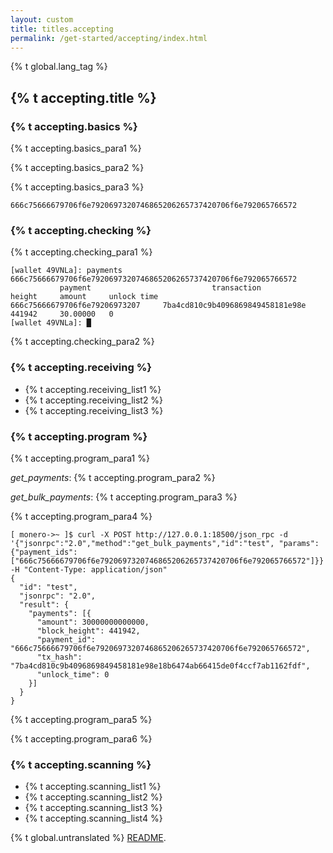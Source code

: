 ```yaml
---
layout: custom
title: titles.accepting
permalink: /get-started/accepting/index.html
---
```

{% t global.lang_tag %}
<section class="container">
    <div class="row">
    <!-- left two-thirds block-->
        <div class="full">
            <div class="info-block text-adapt">
                <div class="row center-xs">
                    <div class="col">
                        <h2>{% t accepting.title %}</h2>
                    </div>
                </div>
                <div>
                    <h3>{% t accepting.basics %}</h3>
                    <p>{% t accepting.basics_para1 %}</p>
                    <p>{% t accepting.basics_para2 %}</p>
                    <p>{% t accepting.basics_para3 %}</p>
                    <div class="highlighter-rouge">
                        <div class="highlight">
                            <pre class="highlight"><code>666c75666679706f6e7920697320746865206265737420706f6e792065766572</code></pre>
                        </div>
                    </div>
                    <h3>{% t accepting.checking %}</h3>
                    <p>{% t accepting.checking_para1 %}</p>
                    <div class="highlighter-rouge">
                        <div class="highlight">
                            <pre class="highlight"><code>[wallet 49VNLa]: payments 666c75666679706f6e7920697320746865206265737420706f6e792065766572
           payment                           transaction               height     amount     unlock time
666c75666679706f6e79206973207     7ba4cd810c9b4096869849458181e98e     441942     30.00000   0
[wallet 49VNLa]: █</code></pre>
                        </div>
                    </div>
                    <p>{% t accepting.checking_para2 %}</p>
                    <h3>{% t accepting.receiving %}</h3>
                    <ul>
                        <li>{% t accepting.receiving_list1 %}</li>
                        <li>{% t accepting.receiving_list2 %}</li>
                        <li>{% t accepting.receiving_list3 %}</li>
                    </ul>
                    <h3 id="checking-for-a-payment-programmatically">{% t accepting.program %}</h3>
                    <p>{% t accepting.program_para1 %}</p>
                    <p><em>get_payments</em>: {% t accepting.program_para2 %}</p>
                    <p><em>get_bulk_payments</em>: {% t accepting.program_para3 %}</p>
                    <p>{% t accepting.program_para4 %}</p>
                    <div class="highlighter-rouge">
                        <div class="highlight">
                            <pre class="highlight"><code>[ monero-&gt;~ ]$ curl -X POST http://127.0.0.1:18500/json_rpc -d '{"jsonrpc":"2.0","method":"get_bulk_payments","id":"test", "params":{"payment_ids": ["666c75666679706f6e7920697320746865206265737420706f6e792065766572"]}}' -H "Content-Type: application/json"
{
  "id": "test",
  "jsonrpc": "2.0",
  "result": {
    "payments": [{
      "amount": 30000000000000,
      "block_height": 441942,
      "payment_id": "666c75666679706f6e7920697320746865206265737420706f6e792065766572",
      "tx_hash": "7ba4cd810c9b4096869849458181e98e18b6474ab66415de0f4ccf7ab1162fdf",
      "unlock_time": 0
    }]
  }
}</code></pre>
                        </div>
                    </div>
                    <p>{% t accepting.program_para5 %}</p>
                    <p>{% t accepting.program_para6 %}</p>
                    <h3 id="programatically-scanning-for-payments">{% t accepting.scanning %}</h3>
                    <ul>
                        <li>{% t accepting.scanning_list1 %}</li>
                        <li>{% t accepting.scanning_list2 %}</li>
                        <li>{% t accepting.scanning_list3 %}</li>
                        <li>{% t accepting.scanning_list4 %}</li>
                    </ul>
                </div>
            </div>
        </div>                
        <!-- end right one-third block-->
    </div>
</section>

<div class="untranslated {% t accepting.translated %}">
    <p>{% t global.untranslated %} <a class="untranslated-link" href="https://github.com/monero-project/monero-site/blob/master/README.md">README</a>.</p>
</div>